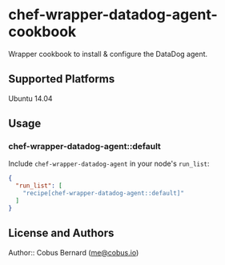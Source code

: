 # chef-wrapper-datadog-agent-cookbook

Wrapper cookbook to install & configure the DataDog agent.

## Supported Platforms

Ubuntu 14.04

## Usage

### chef-wrapper-datadog-agent::default

Include `chef-wrapper-datadog-agent` in your node's `run_list`:

```json
{
  "run_list": [
    "recipe[chef-wrapper-datadog-agent::default]"
  ]
}
```

## License and Authors

Author:: Cobus Bernard (<me@cobus.io>)
